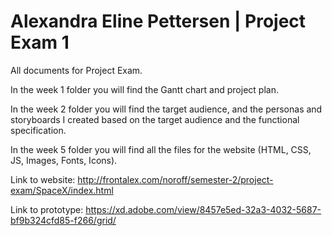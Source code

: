# Alexandra Eline Pettersen | Project Exam 1
All documents for Project Exam.

In the week 1 folder you will find the Gantt chart and project plan.

In the week 2 folder you will find the target audience, and the personas and storyboards I created based on the target audience and the functional specification.

In the week 5 folder you will find all the files for the website (HTML, CSS, JS, Images, Fonts, Icons).

Link to website: http://frontalex.com/noroff/semester-2/project-exam/SpaceX/index.html

Link to prototype: https://xd.adobe.com/view/8457e5ed-32a3-4032-5687-bf9b324cfd85-f266/grid/

